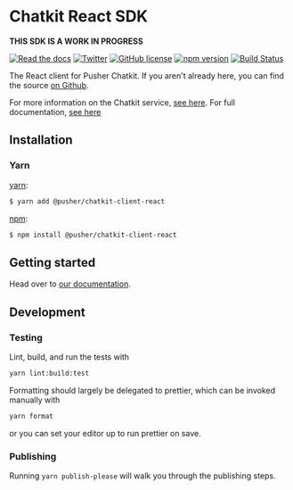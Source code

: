 # Chatkit React SDK
**THIS SDK IS A WORK IN PROGRESS**

[![Read the docs](https://img.shields.io/badge/read_the-docs-92A8D1.svg)](https://docs.pusher.com/chatkit/reference/react)
[![Twitter](https://img.shields.io/badge/twitter-@Pusher-blue.svg?style=flat)](http://twitter.com/Pusher)
[![GitHub license](https://img.shields.io/badge/license-MIT-lightgrey.svg)](https://github.com/pusher/chatkit-client-react/blob/master/LICENSE.md)
[![npm version](https://badge.fury.io/js/%40pusher%2Fchatkit-client.svg)](https://badge.fury.io/js/%40pusher%2Fchatkit-client-react)
[![Build Status](https://travis-ci.org/pusher/chatkit-client-js.svg?branch=master)](https://travis-ci.org/pusher/chatkit-client-react)

The React client for Pusher Chatkit. If you aren't already here, you can find the source [on Github](https://github.com/pusher/chatkit-client-react).

For more information on the Chatkit service, [see here](https://pusher.com/chatkit). For full documentation, [see here](https://docs.pusher.com/chatkit)

## Installation

### Yarn

[yarn](https://yarnpkg.com/):

```sh
$ yarn add @pusher/chatkit-client-react
```

[npm](https://www.npmjs.com/):

```sh
$ npm install @pusher/chatkit-client-react
```

## Getting started

Head over to [our documentation](https://docs.pusher.com/chatkit/reference/react).

## Development

### Testing

Lint, build, and run the tests with

```sh
yarn lint:build:test
```

Formatting should largely be delegated to prettier, which can be invoked manually with

```sh
yarn format
```

or you can set your editor up to run prettier on save.

### Publishing

Running `yarn publish-please` will walk you through the publishing steps.
